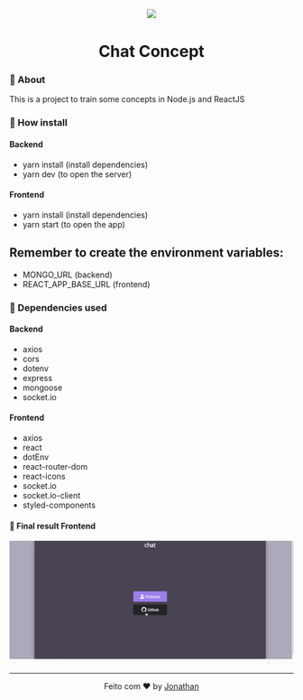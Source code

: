 <p align="center">
  <img src="https://www.pngrepo.com/png/262627/170/chat.png" width="170px"/>
  </p>
  
  <h1 align="center">Chat Concept</h1>
  
### :rocket: About
This is a project to train some concepts in Node.js and ReactJS

### :rocket: How install

#### Backend

- yarn install (install dependencies)
- yarn dev (to open the server)

#### Frontend
- yarn install (install dependencies)
- yarn start (to open the app)

## Remember to create the environment variables:
- MONGO_URL (backend)
- REACT_APP_BASE_URL (frontend)

### :rocket: Dependencies used

#### Backend

- axios
- cors
- dotenv
- express
- mongoose
- socket.io

#### Frontend

- axios
- react
- dotEnv
- react-router-dom
- react-icons
- socket.io
- socket.io-client
- styled-components
    
#### :rocket: Final result Frontend

<p align="center">
<img src="frontend/src/assets/c.gif" alt="gif"/>
</p>

<hr/>

<p align="center">
Feito com ♥ by <a href="https://www.linkedin.com/in/jonathan-barros-franco">Jonathan</a>
</p>

